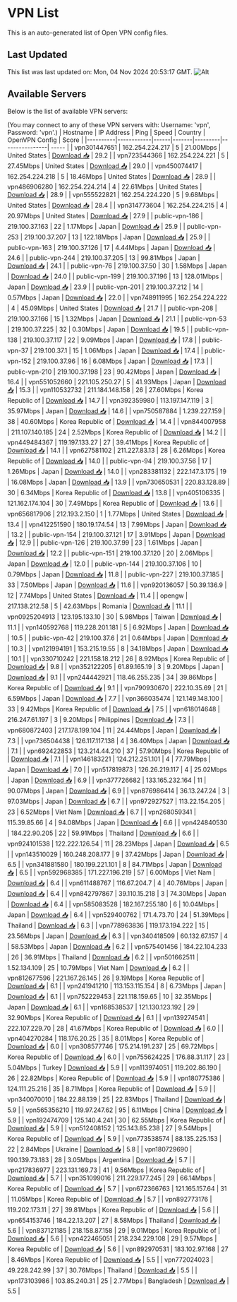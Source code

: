 # VPN List

This is an auto-generated list of Open VPN config files.

## Last Updated

This list was last updated on: Mon, 04 Nov 2024 20:53:17 GMT.
![Alt](https://repobeats.axiom.co/api/embed/186b98318ef1479477931607c1ad7d823f12451f.svg "Repobeats analytics image")

## Available Servers

Below is the list of available VPN servers:

(You may connect to any of these VPN servers with: Username: 'vpn', Password: 'vpn'.)
| Hostname | IP Address | Ping | Speed | Country | OpenVPN Config | Score |
|----------|------------|------|-------|---------|----------------| ----- |
| vpn301447651 | 162.254.224.217 | 5 | 21.00Mbps | United States | [Download 📥](./configs/server_0_US.ovpn) | 29.2 |
| vpn723544366 | 162.254.224.221 | 5 | 27.45Mbps | United States | [Download 📥](./configs/server_1_US.ovpn) | 29.0 |
| vpn450074417 | 162.254.224.218 | 5 | 18.46Mbps | United States | [Download 📥](./configs/server_2_US.ovpn) | 28.9 |
| vpn486906280 | 162.254.224.214 | 4 | 22.61Mbps | United States | [Download 📥](./configs/server_3_US.ovpn) | 28.9 |
| vpn555522821 | 162.254.224.220 | 5 | 9.68Mbps | United States | [Download 📥](./configs/server_4_US.ovpn) | 28.4 |
| vpn314773604 | 162.254.224.215 | 4 | 20.97Mbps | United States | [Download 📥](./configs/server_5_US.ovpn) | 27.9 |
| public-vpn-186 | 219.100.37.163 | 22 | 1.17Mbps | Japan | [Download 📥](./configs/server_6_JP.ovpn) | 25.9 |
| public-vpn-253 | 219.100.37.207 | 13 | 122.18Mbps | Japan | [Download 📥](./configs/server_7_JP.ovpn) | 25.9 |
| public-vpn-163 | 219.100.37.126 | 17 | 4.44Mbps | Japan | [Download 📥](./configs/server_8_JP.ovpn) | 24.6 |
| public-vpn-244 | 219.100.37.205 | 13 | 99.81Mbps | Japan | [Download 📥](./configs/server_9_JP.ovpn) | 24.1 |
| public-vpn-76 | 219.100.37.50 | 30 | 1.58Mbps | Japan | [Download 📥](./configs/server_10_JP.ovpn) | 24.0 |
| public-vpn-199 | 219.100.37.196 | 13 | 128.01Mbps | Japan | [Download 📥](./configs/server_11_JP.ovpn) | 23.9 |
| public-vpn-201 | 219.100.37.212 | 14 | 0.57Mbps | Japan | [Download 📥](./configs/server_12_JP.ovpn) | 22.0 |
| vpn748911995 | 162.254.224.222 | 4 | 45.09Mbps | United States | [Download 📥](./configs/server_13_US.ovpn) | 21.7 |
| public-vpn-208 | 219.100.37.166 | 15 | 1.32Mbps | Japan | [Download 📥](./configs/server_14_JP.ovpn) | 21.1 |
| public-vpn-53 | 219.100.37.225 | 32 | 0.30Mbps | Japan | [Download 📥](./configs/server_15_JP.ovpn) | 19.5 |
| public-vpn-138 | 219.100.37.117 | 22 | 9.09Mbps | Japan | [Download 📥](./configs/server_16_JP.ovpn) | 17.8 |
| public-vpn-37 | 219.100.37.1 | 15 | 1.06Mbps | Japan | [Download 📥](./configs/server_17_JP.ovpn) | 17.4 |
| public-vpn-152 | 219.100.37.96 | 16 | 6.08Mbps | Japan | [Download 📥](./configs/server_18_JP.ovpn) | 17.3 |
| public-vpn-210 | 219.100.37.198 | 23 | 90.42Mbps | Japan | [Download 📥](./configs/server_19_JP.ovpn) | 16.4 |
| vpn551052660 | 221.105.250.27 | 5 | 41.93Mbps | Japan | [Download 📥](./configs/server_20_JP.ovpn) | 15.3 |
| vpn110532732 | 211.184.148.158 | 26 | 27.60Mbps | Korea Republic of | [Download 📥](./configs/server_21_KR.ovpn) | 14.7 |
| vpn392359980 | 113.197.147.119 | 3 | 35.97Mbps | Japan | [Download 📥](./configs/server_22_JP.ovpn) | 14.6 |
| vpn750587884 | 1.239.227.159 | 38 | 40.60Mbps | Korea Republic of | [Download 📥](./configs/server_23_KR.ovpn) | 14.4 |
| vpn844007958 | 211.107.140.185 | 24 | 2.52Mbps | Korea Republic of | [Download 📥](./configs/server_24_KR.ovpn) | 14.2 |
| vpn449484367 | 119.197.133.27 | 27 | 39.41Mbps | Korea Republic of | [Download 📥](./configs/server_25_KR.ovpn) | 14.1 |
| vpn627581102 | 211.227.83.13 | 28 | 6.26Mbps | Korea Republic of | [Download 📥](./configs/server_26_KR.ovpn) | 14.0 |
| public-vpn-94 | 219.100.37.56 | 17 | 1.26Mbps | Japan | [Download 📥](./configs/server_27_JP.ovpn) | 14.0 |
| vpn283381132 | 222.147.3.175 | 19 | 16.08Mbps | Japan | [Download 📥](./configs/server_28_JP.ovpn) | 13.9 |
| vpn730650531 | 220.83.128.89 | 30 | 6.34Mbps | Korea Republic of | [Download 📥](./configs/server_29_KR.ovpn) | 13.8 |
| vpn405106335 | 121.162.174.104 | 30 | 7.49Mbps | Korea Republic of | [Download 📥](./configs/server_30_KR.ovpn) | 13.6 |
| vpn656817906 | 212.193.2.150 | 1 | 1.77Mbps | United States | [Download 📥](./configs/server_31_US.ovpn) | 13.4 |
| vpn412251590 | 180.19.174.54 | 13 | 7.99Mbps | Japan | [Download 📥](./configs/server_32_JP.ovpn) | 13.2 |
| public-vpn-154 | 219.100.37.121 | 17 | 3.91Mbps | Japan | [Download 📥](./configs/server_33_JP.ovpn) | 12.9 |
| public-vpn-126 | 219.100.37.99 | 23 | 1.61Mbps | Japan | [Download 📥](./configs/server_34_JP.ovpn) | 12.2 |
| public-vpn-151 | 219.100.37.120 | 20 | 2.06Mbps | Japan | [Download 📥](./configs/server_35_JP.ovpn) | 12.0 |
| public-vpn-144 | 219.100.37.106 | 10 | 0.79Mbps | Japan | [Download 📥](./configs/server_36_JP.ovpn) | 11.8 |
| public-vpn-227 | 219.100.37.185 | 33 | 7.50Mbps | Japan | [Download 📥](./configs/server_37_JP.ovpn) | 11.6 |
| vpn920136057 | 50.39.136.9 | 12 | 7.74Mbps | United States | [Download 📥](./configs/server_38_US.ovpn) | 11.4 |
| opengw | 217.138.212.58 | 5 | 42.63Mbps | Romania | [Download 📥](./configs/server_39_RO.ovpn) | 11.1 |
| vpn0925204913 | 123.195.133.10 | 30 | 5.98Mbps | Taiwan | [Download 📥](./configs/server_40_TW.ovpn) | 11.1 |
| vpn140592768 | 119.228.201.181 | 5 | 6.92Mbps | Japan | [Download 📥](./configs/server_41_JP.ovpn) | 10.5 |
| public-vpn-42 | 219.100.37.6 | 21 | 0.64Mbps | Japan | [Download 📥](./configs/server_42_JP.ovpn) | 10.3 |
| vpn121994191 | 153.215.19.55 | 8 | 34.18Mbps | Japan | [Download 📥](./configs/server_43_JP.ovpn) | 10.1 |
| vpn330710242 | 221.158.18.212 | 26 | 8.92Mbps | Korea Republic of | [Download 📥](./configs/server_44_KR.ovpn) | 9.8 |
| vpn352122205 | 61.89.165.19 | 3 | 9.20Mbps | Japan | [Download 📥](./configs/server_45_JP.ovpn) | 9.1 |
| vpn244442921 | 118.46.255.235 | 34 | 39.86Mbps | Korea Republic of | [Download 📥](./configs/server_46_KR.ovpn) | 9.1 |
| vpn790930670 | 222.10.35.69 | 21 | 6.59Mbps | Japan | [Download 📥](./configs/server_47_JP.ovpn) | 7.7 |
| vpn366035474 | 121.149.148.100 | 33 | 9.42Mbps | Korea Republic of | [Download 📥](./configs/server_48_KR.ovpn) | 7.5 |
| vpn618014648 | 216.247.61.197 | 3 | 9.20Mbps | Philippines | [Download 📥](./configs/server_49_PH.ovpn) | 7.3 |
| vpn680872403 | 217.178.199.104 | 11 | 24.44Mbps | Japan | [Download 📥](./configs/server_50_JP.ovpn) | 7.3 |
| vpn736504438 | 126.117.117.138 | 4 | 36.40Mbps | Japan | [Download 📥](./configs/server_51_JP.ovpn) | 7.1 |
| vpn692422853 | 123.214.44.210 | 37 | 57.90Mbps | Korea Republic of | [Download 📥](./configs/server_52_KR.ovpn) | 7.1 |
| vpn146183221 | 124.212.251.101 | 4 | 77.79Mbps | Japan | [Download 📥](./configs/server_53_JP.ovpn) | 7.0 |
| vpn517819873 | 126.26.219.117 | 4 | 25.02Mbps | Japan | [Download 📥](./configs/server_54_JP.ovpn) | 6.9 |
| vpn377726682 | 133.165.232.164 | 11 | 90.07Mbps | Japan | [Download 📥](./configs/server_55_JP.ovpn) | 6.9 |
| vpn876986414 | 36.13.247.24 | 3 | 97.03Mbps | Japan | [Download 📥](./configs/server_56_JP.ovpn) | 6.7 |
| vpn972927527 | 113.22.154.205 | 23 | 6.52Mbps | Viet Nam | [Download 📥](./configs/server_57_VN.ovpn) | 6.7 |
| vpn268059341 | 115.39.85.66 | 4 | 94.08Mbps | Japan | [Download 📥](./configs/server_58_JP.ovpn) | 6.6 |
| vpn424840530 | 184.22.90.205 | 22 | 59.91Mbps | Thailand | [Download 📥](./configs/server_59_TH.ovpn) | 6.6 |
| vpn924101538 | 122.222.126.54 | 11 | 28.23Mbps | Japan | [Download 📥](./configs/server_60_JP.ovpn) | 6.5 |
| vpn143510029 | 160.248.208.177 | 9 | 37.42Mbps | Japan | [Download 📥](./configs/server_61_JP.ovpn) | 6.5 |
| vpn341881580 | 180.199.221.101 | 8 | 84.71Mbps | Japan | [Download 📥](./configs/server_62_JP.ovpn) | 6.5 |
| vpn592968385 | 171.227.196.219 | 57 | 6.00Mbps | Viet Nam | [Download 📥](./configs/server_63_VN.ovpn) | 6.4 |
| vpn611488767 | 116.67.204.7 | 4 | 40.76Mbps | Japan | [Download 📥](./configs/server_64_JP.ovpn) | 6.4 |
| vpn842797867 | 39.110.15.218 | 3 | 74.30Mbps | Japan | [Download 📥](./configs/server_65_JP.ovpn) | 6.4 |
| vpn585083528 | 182.167.255.180 | 6 | 10.04Mbps | Japan | [Download 📥](./configs/server_66_JP.ovpn) | 6.4 |
| vpn529400762 | 171.4.73.70 | 24 | 51.39Mbps | Thailand | [Download 📥](./configs/server_67_TH.ovpn) | 6.3 |
| vpn778963836 | 119.173.194.222 | 15 | 23.56Mbps | Japan | [Download 📥](./configs/server_68_JP.ovpn) | 6.3 |
| vpn340418509 | 60.132.67.157 | 4 | 58.53Mbps | Japan | [Download 📥](./configs/server_69_JP.ovpn) | 6.2 |
| vpn575401456 | 184.22.104.233 | 26 | 36.91Mbps | Thailand | [Download 📥](./configs/server_70_TH.ovpn) | 6.2 |
| vpn501662511 | 1.52.134.109 | 25 | 10.79Mbps | Viet Nam | [Download 📥](./configs/server_71_VN.ovpn) | 6.2 |
| vpn812677596 | 221.167.26.145 | 26 | 9.19Mbps | Korea Republic of | [Download 📥](./configs/server_72_KR.ovpn) | 6.1 |
| vpn241941210 | 113.153.115.154 | 8 | 6.73Mbps | Japan | [Download 📥](./configs/server_73_JP.ovpn) | 6.1 |
| vpn752229453 | 221.118.159.65 | 10 | 32.35Mbps | Japan | [Download 📥](./configs/server_74_JP.ovpn) | 6.1 |
| vpn168538537 | 121.130.123.192 | 29 | 32.90Mbps | Korea Republic of | [Download 📥](./configs/server_75_KR.ovpn) | 6.1 |
| vpn139274541 | 222.107.229.70 | 28 | 41.67Mbps | Korea Republic of | [Download 📥](./configs/server_76_KR.ovpn) | 6.0 |
| vpn404270284 | 118.176.20.25 | 35 | 8.01Mbps | Korea Republic of | [Download 📥](./configs/server_77_KR.ovpn) | 6.0 |
| vpn308577746 | 175.214.191.237 | 25 | 69.72Mbps | Korea Republic of | [Download 📥](./configs/server_78_KR.ovpn) | 6.0 |
| vpn755624225 | 176.88.31.117 | 23 | 5.04Mbps | Turkey | [Download 📥](./configs/server_79_TR.ovpn) | 5.9 |
| vpn113974051 | 119.202.86.190 | 26 | 22.82Mbps | Korea Republic of | [Download 📥](./configs/server_80_KR.ovpn) | 5.9 |
| vpn180775386 | 124.111.25.216 | 35 | 8.71Mbps | Korea Republic of | [Download 📥](./configs/server_81_KR.ovpn) | 5.9 |
| vpn340070010 | 184.22.88.139 | 25 | 22.83Mbps | Thailand | [Download 📥](./configs/server_82_TH.ovpn) | 5.9 |
| vpn565356210 | 119.97.247.62 | 95 | 6.11Mbps | China | [Download 📥](./configs/server_83_CN.ovpn) | 5.9 |
| vpn192474709 | 125.140.4.241 | 30 | 62.55Mbps | Korea Republic of | [Download 📥](./configs/server_84_KR.ovpn) | 5.9 |
| vpn512408152 | 125.143.85.238 | 27 | 9.54Mbps | Korea Republic of | [Download 📥](./configs/server_85_KR.ovpn) | 5.9 |
| vpn773538574 | 88.135.225.153 | 22 | 2.84Mbps | Ukraine | [Download 📥](./configs/server_86_UA.ovpn) | 5.8 |
| vpn180729690 | 190.139.73.183 | 28 | 3.05Mbps | Argentina | [Download 📥](./configs/server_87_AR.ovpn) | 5.7 |
| vpn217836977 | 223.131.169.73 | 41 | 9.56Mbps | Korea Republic of | [Download 📥](./configs/server_88_KR.ovpn) | 5.7 |
| vpn351099016 | 211.229.177.245 | 29 | 66.14Mbps | Korea Republic of | [Download 📥](./configs/server_89_KR.ovpn) | 5.7 |
| vpn672366763 | 121.165.157.64 | 31 | 11.05Mbps | Korea Republic of | [Download 📥](./configs/server_90_KR.ovpn) | 5.7 |
| vpn892773176 | 119.202.173.11 | 27 | 39.81Mbps | Korea Republic of | [Download 📥](./configs/server_91_KR.ovpn) | 5.6 |
| vpn654153746 | 184.22.13.207 | 27 | 8.58Mbps | Thailand | [Download 📥](./configs/server_92_TH.ovpn) | 5.6 |
| vpn837121185 | 218.158.87.158 | 29 | 9.01Mbps | Korea Republic of | [Download 📥](./configs/server_93_KR.ovpn) | 5.6 |
| vpn422465051 | 218.234.229.108 | 29 | 9.57Mbps | Korea Republic of | [Download 📥](./configs/server_94_KR.ovpn) | 5.6 |
| vpn892970531 | 183.102.97.168 | 27 | 8.46Mbps | Korea Republic of | [Download 📥](./configs/server_95_KR.ovpn) | 5.5 |
| vpn772024023 | 49.228.242.99 | 37 | 30.76Mbps | Thailand | [Download 📥](./configs/server_96_TH.ovpn) | 5.5 |
| vpn173103986 | 103.85.240.31 | 25 | 2.77Mbps | Bangladesh | [Download 📥](./configs/server_97_BD.ovpn) | 5.5 |
